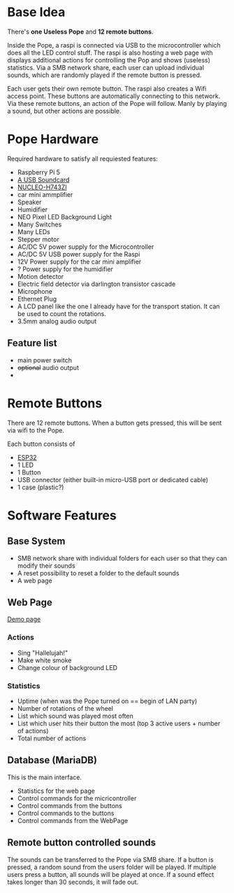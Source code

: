 # Base Idea

There's **one Useless Pope** and **12 remote buttons**.

Inside the Pope, a raspi is connected via USB to the microcontroller which does all the LED control stuff.
The raspi is also hosting a web page with displays additional actions for controlling the Pop and shows (useless) statistics.
Via a SMB network share, each user can upload individual sounds, which are randomly played if the remote button is pressed.

Each user gets their own remote button. The raspi also creates a Wifi access point. These buttons are automatically connecting to this network.
Via these remote buttons, an action of the Pope will follow. Manly by playing a sound, but other actions are possible.

# Pope Hardware

Required hardware to satisfy all requiested features:

* Raspberry Pi 5
* [A USB Soundcard](https://www.amazon.de/dp/B01N905VOY)
* [NUCLEO-H743ZI](https://www.st.com/en/evaluation-tools/nucleo-h743zi.html#st_all-features_sec-nav-tab)
* car mini ammplifier
* Speaker
* Humidifier
* NEO Pixel LED Background Light
* Many Switches
* Many LEDs
* Stepper motor
* AC/DC 5V power supply for the Microcontroller
* AC/DC 5V USB power supply for the Raspi
* 12V Power supply for the car mini amplifier
* ? Power supply for the humidifier
* Motion detector
* Electric field detector via darlington transistor cascade
* Microphone
* Ethernet Plug
* A LCD panel like the one I already have for the transport station. It can be used to count the rotations.
* 3.5mm analog audio output

## Feature list

* main power switch
* ~~optional~~ audio output
* 

# Remote Buttons

There are 12 remote buttons. When a button gets pressed, this will be sent via wifi to the Pope.

Each button consists of
* [ESP32](https://www.amazon.de/dp/B074RG86SR)
* 1 LED
* 1 Button
* USB connector (either built-in micro-USB port or dedicated cable)
* 1 case (plastic?)


# Software Features

## Base System

* SMB network share with individual folders for each user so that they can modify their sounds
* A reset possibility to reset a folder to the default sounds
* A web page

## Web Page

[Demo page](http://hoffer.cx/tkpapst/)

### Actions

* Sing "Hallelujah!"
* Make white smoke
* Change colour of background LED

### Statistics

* Uptime (when was the Pope turned on == begin of LAN party)
* Number of rotations of the wheel
* List which sound was played most often
* List which user hits their button the most (top 3 active users + number of actions)
* Total number of actions

## Database (MariaDB)

This is the main interface.

* Statistics for the web page
* Control commands for the micricontroller
* Control commands from the buttons
* Control commands to the buttons
* Control commands from the WebPage

## Remote button controlled sounds

The sounds can be transferred to the Pope via SMB share. 
If a button is pressed, a random sound from the users folder will be played.
If multiple users press a button, all sounds will be played at once.
If a sound effect takes longer than 30 seconds, it will fade out.
